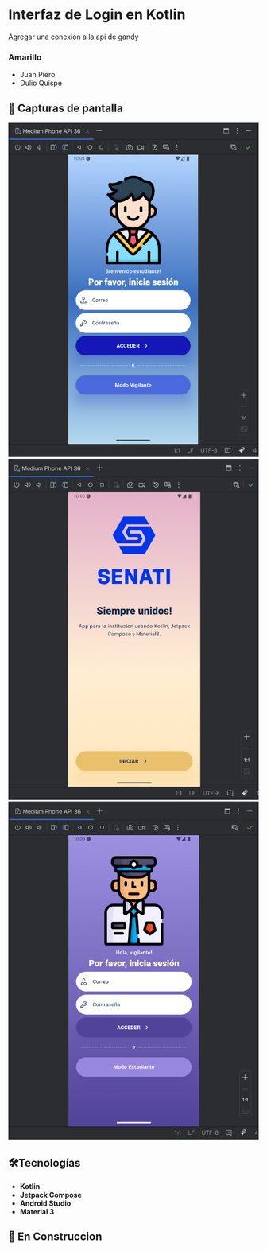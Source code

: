 # Interfaz de Login en Kotlin

Agregar una conexion a la api de gandy

### Amarillo
* Juan Piero
* Dulio Quispe

## 📱 Capturas de pantalla

![estudiante](https://raw.githubusercontent.com/juanitoeldesastre/LoginUI/main/captures/login_estudiante.PNG)
![welcome](https://raw.githubusercontent.com/juanitoeldesastre/LoginUI/main/captures/welcome.PNG)
![vigilante](https://raw.githubusercontent.com/juanitoeldesastre/LoginUI/main/captures/login_vigilante.PNG)

## 🛠️Tecnologías

- **Kotlin**
- **Jetpack Compose**
- **Android Studio**
- **Material 3**

## 🚧 En Construccion
